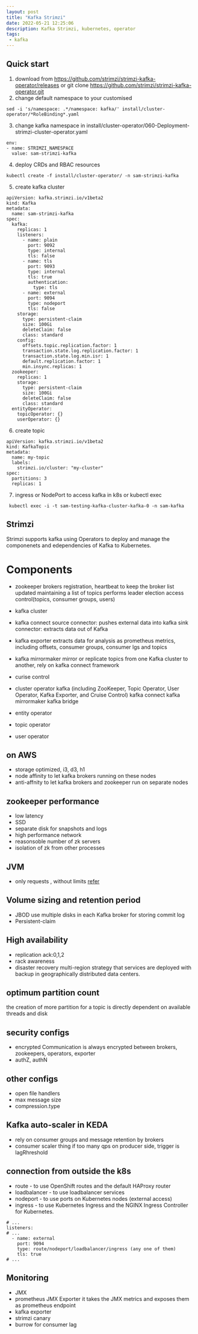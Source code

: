 ```yaml
---
layout: post
title: "Kafka Strimzi"
date: 2022-05-21 12:25:06
description: Kafka Strimzi, kubernetes, operator
tags: 
 - kafka
---
```

## Quick start
1. download from https://github.com/strimzi/strimzi-kafka-operator/releases or git clone https://github.com/strimzi/strimzi-kafka-operator.git
2. change default namespace to your customised 
```
sed -i 's/namespace: .*/namespace: kafka/' install/cluster-operator/*RoleBinding*.yaml
```
3. change kafka namespace in install/cluster-operator/060-Deployment-strimzi-cluster-operator.yaml
```
env:
- name: STRIMZI_NAMESPACE
  value: sam-strimzi-kafka
```
4. deploy CRDs and RBAC resources
```
kubectl create -f install/cluster-operator/ -n sam-strimzi-kafka
```
5. create kafka cluster
```
apiVersion: kafka.strimzi.io/v1beta2
kind: Kafka
metadata:
  name: sam-strimzi-kafka
spec:
  kafka:
    replicas: 1
    listeners:
      - name: plain
        port: 9092
        type: internal
        tls: false
      - name: tls
        port: 9093
        type: internal
        tls: true
        authentication:
          type: tls
      - name: external
        port: 9094
        type: nodeport
        tls: false
    storage:
      type: persistent-claim
      size: 100Gi
      deleteClaim: false
      class: standard
    config:
      offsets.topic.replication.factor: 1
      transaction.state.log.replication.factor: 1
      transaction.state.log.min.isr: 1
      default.replication.factor: 1
      min.insync.replicas: 1
  zookeeper:
    replicas: 1
    storage:
      type: persistent-claim
      size: 100Gi
      deleteClaim: false
      class: standard
  entityOperator:
    topicOperator: {}
    userOperator: {}
```
6. create topic
```
apiVersion: kafka.strimzi.io/v1beta2
kind: KafkaTopic
metadata:
  name: my-topic
  labels:
    strimzi.io/cluster: "my-cluster"
spec:
  partitions: 3
  replicas: 1
```
7. ingress or NodePort to access kafka in k8s or kubectl exec
```
 kubectl exec -i -t sam-testing-kafka-cluster-kafka-0 -n sam-kafka
```

## Strimzi
Strimzi supports kafka using Operators to deploy and manage the componenets and edependencies of Kafka to Kubernetes.
# Components
- zookeeper
brokers registration, heartbeat to keep the broker list updated
maintaining a list of topics
performs leader election
access control(topics, consumer groups, users)
- kafka cluster
- kafka connect
source connector: pushes external data into kafka
sink connector: extracts data out of Kafka
- kafka exporter
extracts data for analysis  as prometheus metrics, including offsets, consumer groups, consumer lgs and topics
- kafka mirrormaker
mirror or replicate topics from one Kafka cluster to another, rely on kafka connect framework
- curise control

- cluster operator
kafka (including ZooKeeper, Topic Operator, User Operator, Kafka Exporter, and Cruise Control)
kafka connect
kafka mirrormaker
kafka bridge
- entity operator
- topic operator
- user operator


## on AWS
- storage optimized, i3, d3, h1
- node affinity to let kafka brokers running on these nodes
- anti-affnity to let kafka brokers and zookeeper run on separate nodes

## zookeeper performance
- low latency
- SSD
- separate disk for snapshots and logs
- high performance network
- reasonsoble number of zk servers
- isolation of zk from other processes

## JVM
- only requests , without limits
[refer](https://home.robusta.dev/blog/stop-using-cpu-limits/)

## Volume sizing and retention period
- JBOD 
use multiple disks in each Kafka broker for storing commit log
- Persistent-claim

## High availability
- replication
ack:0,1,2
- rack awareness
- disaster recovery 
multi-region strategy that services are deployed with backup in geographically distributed data centers.

## optimum partition count
the creation of more partition for a topic is directly dependent on available threads and disk

## security configs
- encrypted
Communication is always encrypted between brokers, zookeepers, operators, exporter
- authZ, authN

## other configs
- open file handlers
- max message size
- compression.type


## Kafka auto-scaler in KEDA
- rely on consumer groups and message retention by brokers
- consumer scaler thing if too many qps on producer side, trigger is lagRhreshold

## connection from outside the k8s
- route - to use OpenShift routes and the default HAProxy router
- loadbalancer - to use loadbalancer services
- nodeport - to use ports on Kubernetes nodes (external access)
- ingress - to use Kubernetes Ingress and the NGINX Ingress Controller for Kubernetes.
```
# ...
listeners:
# ...
  - name: external
    port: 9094
    type: route/nodeport/loadbalancer/ingress (any one of them)
    tls: true
# ...
```

## Monitoring
- JMX
- prometheus JMX Exporter
it takes the JMX metrics and exposes them as prometheus endpoint
- kafka exporter
- strimzi canary
- burrow for consumer lag
